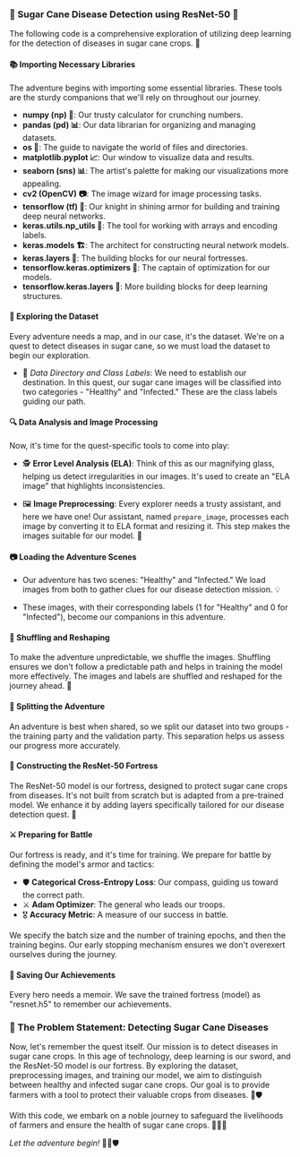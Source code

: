 ### 🌟 Sugar Cane Disease Detection using ResNet-50 🌿

The following code is a comprehensive exploration of utilizing deep learning for the detection of diseases in sugar cane crops. 🌾

#### 📚 Importing Necessary Libraries

The adventure begins with importing some essential libraries. These tools are the sturdy companions that we'll rely on throughout our journey.

- **numpy (np) 🧮**: Our trusty calculator for crunching numbers.
- **pandas (pd) 📊**: Our data librarian for organizing and managing datasets.
- **os 📂**: The guide to navigate the world of files and directories.
- **matplotlib.pyplot 📈**: Our window to visualize data and results.
- **seaborn (sns) 📊**: The artist's palette for making our visualizations more appealing.
- **cv2 (OpenCV) 📷**: The image wizard for image processing tasks.
- **tensorflow (tf) 🧠**: Our knight in shining armor for building and training deep neural networks.
- **keras.utils.np_utils 🧰**: The tool for working with arrays and encoding labels.
- **keras.models 🏗️**: The architect for constructing neural network models.
- **keras.layers 🧱**: The building blocks for our neural fortresses.
- **tensorflow.keras.optimizers 🚀**: The captain of optimization for our models.
- **tensorflow.keras.layers 🧱**: More building blocks for deep learning structures.

#### 🌄 Exploring the Dataset

Every adventure needs a map, and in our case, it's the dataset. We're on a quest to detect diseases in sugar cane, so we must load the dataset to begin our exploration.

- 🌟 *Data Directory and Class Labels*: We need to establish our destination. In this quest, our sugar cane images will be classified into two categories - "Healthy" and "Infected." These are the class labels guiding our path.

#### 🔍 Data Analysis and Image Processing

Now, it's time for the quest-specific tools to come into play:

- 🕵️ **Error Level Analysis (ELA)**: Think of this as our magnifying glass, helping us detect irregularities in our images. It's used to create an "ELA image" that highlights inconsistencies.

- 🖼️ **Image Preprocessing**: Every explorer needs a trusty assistant, and here we have one! Our assistant, named `prepare_image`, processes each image by converting it to ELA format and resizing it. This step makes the images suitable for our model. 📏

#### 📷 Loading the Adventure Scenes

- Our adventure has two scenes: "Healthy" and "Infected." We load images from both to gather clues for our disease detection mission. 💡

- These images, with their corresponding labels (1 for "Healthy" and 0 for "Infected"), become our companions in this adventure.

#### 🧩 Shuffling and Reshaping

To make the adventure unpredictable, we shuffle the images. Shuffling ensures we don't follow a predictable path and helps in training the model more effectively. The images and labels are shuffled and reshaped for the journey ahead. 🧩

#### 🌟 Splitting the Adventure

An adventure is best when shared, so we split our dataset into two groups - the training party and the validation party. This separation helps us assess our progress more accurately.

#### 🏰 Constructing the ResNet-50 Fortress

The ResNet-50 model is our fortress, designed to protect sugar cane crops from diseases. It's not built from scratch but is adapted from a pre-trained model. We enhance it by adding layers specifically tailored for our disease detection quest. 🏰

#### ⚔️ Preparing for Battle

Our fortress is ready, and it's time for training. We prepare for battle by defining the model's armor and tactics:

- 🛡️ **Categorical Cross-Entropy Loss**: Our compass, guiding us toward the correct path.
- ⚔️ **Adam Optimizer**: The general who leads our troops.
- 🎖️ **Accuracy Metric**: A measure of our success in battle.

We specify the batch size and the number of training epochs, and then the training begins. Our early stopping mechanism ensures we don't overexert ourselves during the journey.

#### 💾 Saving Our Achievements

Every hero needs a memoir. We save the trained fortress (model) as "resnet.h5" to remember our achievements.

### 🌾 The Problem Statement: Detecting Sugar Cane Diseases

Now, let's remember the quest itself. Our mission is to detect diseases in sugar cane crops. In this age of technology, deep learning is our sword, and the ResNet-50 model is our fortress. By exploring the dataset, preprocessing images, and training our model, we aim to distinguish between healthy and infected sugar cane crops. Our goal is to provide farmers with a tool to protect their valuable crops from diseases. 🌱🛡️

With this code, we embark on a noble journey to safeguard the livelihoods of farmers and ensure the health of sugar cane crops. 🚀🌾🌟

*Let the adventure begin!* 🌟🌿🛡️

